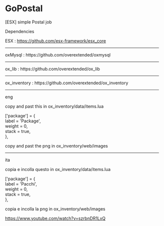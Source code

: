 # GoPostal<br>
[ESX] simple Postal job <br>

Dependencies

ESX : https://github.com/esx-framework/esx_core
<hr>
oxMysql : https://github.com/overextended/oxmysql
<hr>
ox_lib : https://github.com/overextended/ox_lib
<hr>
ox_inventory : https://github.com/overextended/ox_inventory
<hr>

eng

copy and past this in ox_inventory/data/items.lua

['package'] = {<br>
    label = 'Package',<br>
    weight = 0,<br>
    stack = true,<br>
},<br>

copy and past the png in ox_inventory/web/images


----------------------------------------------------------------

ita

copia e incolla questo in ox_inventory/data/items.lua

['package'] = {<br>
    label = 'Pacchi',<br>
    weight = 0,<br>
    stack = true,<br>
},<br>

copia e incolla la png in ox_inventory/web/images

https://www.youtube.com/watch?v=szrbnDR1LxQ
